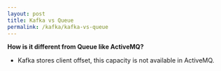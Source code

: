 ```yaml
---
layout: post
title: Kafka vs Queue
permalink: /kafka/kafka-vs-queue
---
```


**How is it different from Queue like ActiveMQ?**
- Kafka stores client offset, this capacity is not available in ActiveMQ.
